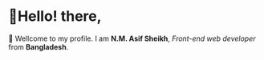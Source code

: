 <h1>👨Hello! there,</h1>
<p>👋 Wellcome to my profile. I am <b>N.M. Asif Sheikh</b>, <i>Front-end web developer</i> from <b>Bangladesh</b>.</p>
